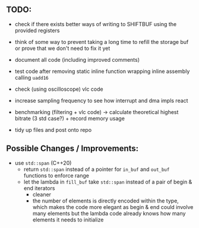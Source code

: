 ## TODO:
- check if there exists better ways of writing to SHIFTBUF using the provided registers
- think of some way to prevent taking a long time to refill the storage buf or prove that we don't need to fix it yet
- document all code (including improved comments)
- test code after removing static inline function wrapping inline assembly calling `uadd16`

- check (using oscilloscope) vlc code
- increase sampling frequency to see how interrupt and dma impls react
- benchmarking (filtering + vlc code) -> calculate theoretical highest bitrate (3 std case?) + record memory usage
- tidy up files and post onto repo



## Possible Changes / Improvements:
- use `std::span` (C++20)
    - return `std::span` instead of a pointer for `in_buf` and `out_buf` functions to enforce range
    - let the lambda in `fill_buf` take `std::span` instead of a pair of begin & end iterators
        - cleaner
        - the number of elements is directly encoded within the type, which makes the code more elegant as begin & end could involve many elements but the lambda code already knows how many elements it needs to initialize

